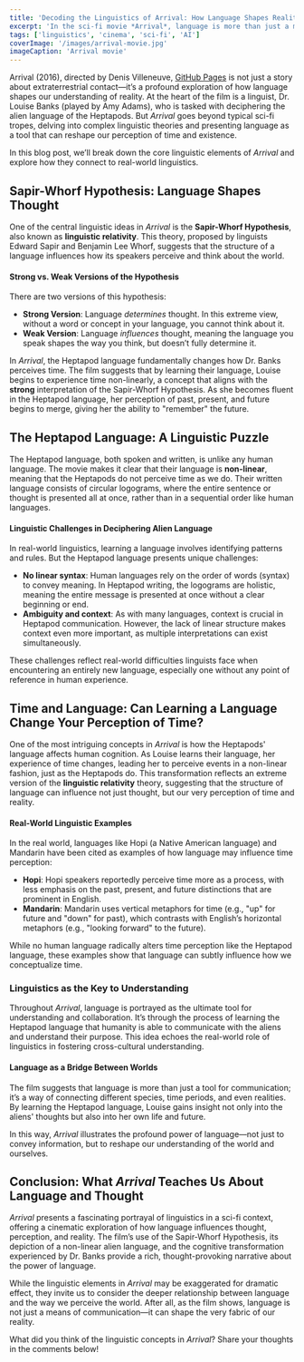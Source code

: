 ```yaml
---
title: 'Decoding the Linguistics of Arrival: How Language Shapes Reality'
excerpt: 'In the sci-fi movie *Arrival*, language is more than just a means of communication; it’s a key to understanding an alien species and even reshaping the way we perceive time. This post explores the linguistic theories and concepts featured in the film and how they relate to real-world linguistics.'
tags: ['linguistics', 'cinema', 'sci-fi', 'AI']
coverImage: '/images/arrival-movie.jpg'
imageCaption: 'Arrival movie'
---
```


Arrival (2016), directed by Denis Villeneuve, [GitHub Pages](https://pages.github.com/) is not just a story about extraterrestrial contact—it’s a profound exploration of how language shapes our understanding of reality. At the heart of the film is a linguist, Dr. Louise Banks (played by Amy Adams), who is tasked with deciphering the alien language of the Heptapods. But _Arrival_ goes beyond typical sci-fi tropes, delving into complex linguistic theories and presenting language as a tool that can reshape our perception of time and existence.

In this blog post, we’ll break down the core linguistic elements of _Arrival_ and explore how they connect to real-world linguistics.

## Sapir-Whorf Hypothesis: Language Shapes Thought

One of the central linguistic ideas in _Arrival_ is the **Sapir-Whorf Hypothesis**, also known as **linguistic relativity**. This theory, proposed by linguists Edward Sapir and Benjamin Lee Whorf, suggests that the structure of a language influences how its speakers perceive and think about the world.

#### Strong vs. Weak Versions of the Hypothesis

There are two versions of this hypothesis:

- **Strong Version**: Language _determines_ thought. In this extreme view, without a word or concept in your language, you cannot think about it.
- **Weak Version**: Language _influences_ thought, meaning the language you speak shapes the way you think, but doesn’t fully determine it.

In _Arrival_, the Heptapod language fundamentally changes how Dr. Banks perceives time. The film suggests that by learning their language, Louise begins to experience time non-linearly, a concept that aligns with the **strong** interpretation of the Sapir-Whorf Hypothesis. As she becomes fluent in the Heptapod language, her perception of past, present, and future begins to merge, giving her the ability to "remember" the future.

## The Heptapod Language: A Linguistic Puzzle

The Heptapod language, both spoken and written, is unlike any human language. The movie makes it clear that their language is **non-linear**, meaning that the Heptapods do not perceive time as we do. Their written language consists of circular logograms, where the entire sentence or thought is presented all at once, rather than in a sequential order like human languages.

#### Linguistic Challenges in Deciphering Alien Language

In real-world linguistics, learning a language involves identifying patterns and rules. But the Heptapod language presents unique challenges:

- **No linear syntax**: Human languages rely on the order of words (syntax) to convey meaning. In Heptapod writing, the logograms are holistic, meaning the entire message is presented at once without a clear beginning or end.
- **Ambiguity and context**: As with many languages, context is crucial in Heptapod communication. However, the lack of linear structure makes context even more important, as multiple interpretations can exist simultaneously.

These challenges reflect real-world difficulties linguists face when encountering an entirely new language, especially one without any point of reference in human experience.

## Time and Language: Can Learning a Language Change Your Perception of Time?

One of the most intriguing concepts in _Arrival_ is how the Heptapods' language affects human cognition. As Louise learns their language, her experience of time changes, leading her to perceive events in a non-linear fashion, just as the Heptapods do. This transformation reflects an extreme version of the **linguistic relativity** theory, suggesting that the structure of language can influence not just thought, but our very perception of time and reality.

#### Real-World Linguistic Examples

In the real world, languages like Hopi (a Native American language) and Mandarin have been cited as examples of how language may influence time perception:

- **Hopi**: Hopi speakers reportedly perceive time more as a process, with less emphasis on the past, present, and future distinctions that are prominent in English.
- **Mandarin**: Mandarin uses vertical metaphors for time (e.g., "up" for future and "down" for past), which contrasts with English’s horizontal metaphors (e.g., "looking forward" to the future).

While no human language radically alters time perception like the Heptapod language, these examples show that language can subtly influence how we conceptualize time.

### Linguistics as the Key to Understanding

Throughout _Arrival_, language is portrayed as the ultimate tool for understanding and collaboration. It’s through the process of learning the Heptapod language that humanity is able to communicate with the aliens and understand their purpose. This idea echoes the real-world role of linguistics in fostering cross-cultural understanding.

#### Language as a Bridge Between Worlds

The film suggests that language is more than just a tool for communication; it’s a way of connecting different species, time periods, and even realities. By learning the Heptapod language, Louise gains insight not only into the aliens' thoughts but also into her own life and future.

In this way, _Arrival_ illustrates the profound power of language—not just to convey information, but to reshape our understanding of the world and ourselves.

## Conclusion: What _Arrival_ Teaches Us About Language and Thought

_Arrival_ presents a fascinating portrayal of linguistics in a sci-fi context, offering a cinematic exploration of how language influences thought, perception, and reality. The film’s use of the Sapir-Whorf Hypothesis, its depiction of a non-linear alien language, and the cognitive transformation experienced by Dr. Banks provide a rich, thought-provoking narrative about the power of language.

While the linguistic elements in _Arrival_ may be exaggerated for dramatic effect, they invite us to consider the deeper relationship between language and the way we perceive the world. After all, as the film shows, language is not just a means of communication—it can shape the very fabric of our reality.

What did you think of the linguistic concepts in _Arrival_? Share your thoughts in the comments below!
